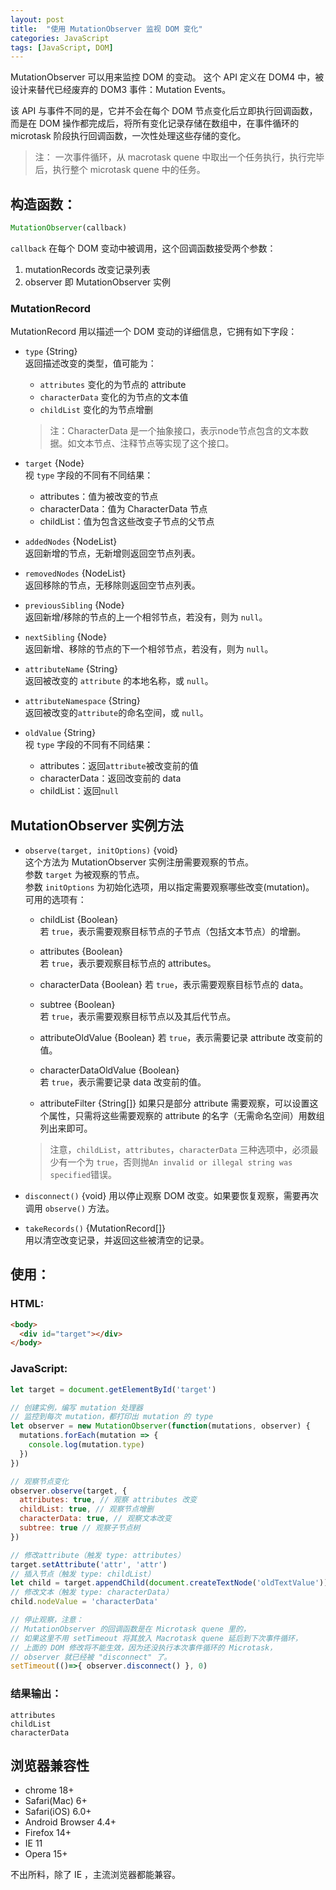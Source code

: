 ```yaml
---
layout: post
title:  "使用 MutationObserver 监视 DOM 变化"
categories: JavaScript
tags: [JavaScript, DOM]
---
```


MutationObserver 可以用来监控 DOM 的变动。
这个 API 定义在 DOM4 中，被设计来替代已经废弃的 DOM3 事件：Mutation Events。

该 API 与事件不同的是，它并不会在每个 DOM 节点变化后立即执行回调函数，而是在 DOM 操作都完成后，将所有变化记录存储在数组中，在事件循环的 microtask 阶段执行回调函数，一次性处理这些存储的变化。

> 注： 一次事件循环，从 macrotask quene 中取出一个任务执行，执行完毕后，执行整个 microtask quene 中的任务。

## 构造函数：

```js
MutationObserver(callback)
```

`callback` 在每个 DOM 变动中被调用，这个回调函数接受两个参数：

1. mutationRecords 改变记录列表
2. observer 即 MutationObserver 实例

### MutationRecord

MutationRecord 用以描述一个 DOM 变动的详细信息，它拥有如下字段：

* `type` {String}  
  返回描述改变的类型，值可能为：  
    - `attributes` 变化的为节点的 attribute
    - `characterData` 变化的为节点的文本值
    - `childList` 变化的为节点增删
  
  >  注：CharacterData 是一个抽象接口，表示node节点包含的文本数据。如文本节点、注释节点等实现了这个接口。

* `target` {Node}  
  视 `type` 字段的不同有不同结果：
    - attributes：值为被改变的节点
    - characterData：值为 CharacterData 节点
    - childList：值为包含这些改变子节点的父节点

* `addedNodes` {NodeList}  
  返回新增的节点，无新增则返回空节点列表。

* `removedNodes` {NodeList}  
  返回移除的节点，无移除则返回空节点列表。

* `previousSibling` {Node}  
  返回新增/移除的节点的上一个相邻节点，若没有，则为 `null`。

* `nextSibling` {Node}  
  返回新增、移除的节点的下一个相邻节点，若没有，则为 `null`。

* `attributeName` {String}  
  返回被改变的 `attribute` 的本地名称，或 `null`。

* `attributeNamespace` {String}  
  返回被改变的`attribute`的命名空间，或 `null`。

* `oldValue` {String}  
  视 `type` 字段的不同有不同结果：
    - attributes：返回`attribute`被改变前的值
    - characterData：返回改变前的 data
    - childList：返回`null`

## MutationObserver 实例方法

* `observe(target, initOptions)` {void}      
  这个方法为 MutationObserver 实例注册需要观察的节点。  
  参数 `target` 为被观察的节点。  
  参数 `initOptions` 为初始化选项，用以指定需要观察哪些改变(mutation)。  
  可用的选项有：  

  - childList {Boolean}  
    若 `true`，表示需要观察目标节点的子节点（包括文本节点）的增删。

  - attributes {Boolean}  
    若 `true`，表示要观察目标节点的 attributes。

  - characterData {Boolean}
    若 `true`，表示需要观察目标节点的 data。

  - subtree {Boolean}  
    若 `true`，表示需要观察目标节点以及其后代节点。

  - attributeOldValue {Boolean}
    若 `true`，表示需要记录 attribute 改变前的值。
  
  - characterDataOldValue {Boolean}  
    若 `true`，表示需要记录 data 改变前的值。

  - attributeFilter {String[]}
    如果只是部分 attribute 需要观察，可以设置这个属性，只需将这些需要观察的 attribute 的名字（无需命名空间）用数组列出来即可。

  > 注意，`childList`，`attributes`，`characterData` 三种选项中，必须最少有一个为 `true`，否则抛`An invalid or illegal string was specified`错误。


* `disconnect()` {void}
  用以停止观察 DOM 改变。如果要恢复观察，需要再次调用 `observe()` 方法。

* `takeRecords()` {MutationRecord[]}  
  用以清空改变记录，并返回这些被清空的记录。

  

## 使用：

### HTML:

```html
<body>
  <div id="target"></div>
</body>
```

### JavaScript:
```js
let target = document.getElementById('target')

// 创建实例，编写 mutation 处理器
// 监控到每次 mutation，都打印出 mutation 的 type
let observer = new MutationObserver(function(mutations, observer) {
  mutations.forEach(mutation => {
    console.log(mutation.type)
  })
})

// 观察节点变化
observer.observe(target, {
  attributes: true, // 观察 attributes 改变
  childList: true, // 观察节点增删
  characterData: true, // 观察文本改变
  subtree: true // 观察子节点树
})

// 修改attribute（触发 type: attributes）
target.setAttribute('attr', 'attr')
// 插入节点（触发 type: childList）
let child = target.appendChild(document.createTextNode('oldTextValue'))
// 修改文本（触发 type: characterData）
child.nodeValue = 'characterData'

// 停止观察，注意：
// MutationObserver 的回调函数是在 Microtask quene 里的，
// 如果这里不用 setTimeout 将其放入 Macrotask quene 延后到下次事件循环，
// 上面的 DOM 修改将不能生效，因为还没执行本次事件循环的 Microtask，
// observer 就已经被 "disconnect" 了。
setTimeout(()=>{ observer.disconnect() }, 0)

```

### 结果输出：

```
attributes
childList
characterData
```

## 浏览器兼容性

* chrome 18+
* Safari(Mac) 6+
* Safari(iOS) 6.0+
* Android Browser 4.4+
* Firefox 14+
* IE 11
* Opera 15+

不出所料，除了 IE ，主流浏览器都能兼容。
